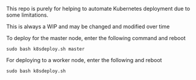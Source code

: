 This repo is purely for helping to automate Kubernetes deployment due to some limitations.

This is always a WIP and may be changed and modified over time

To deploy for the master node, enter the following command and reboot
```
sudo bash k8sdeploy.sh master
```

For deploying to a worker node, enter the following and reboot
```
sudo bash k8sdeploy.sh
```
